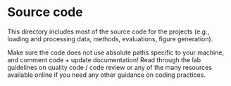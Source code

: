 # Source code

This directory includes most of the source code for the projects (e.g., loading and processing data, methods, evaluations, figure generation).

 Make sure the code does not use absolute paths specific to your machine, and comment code + update documentation! Read through the lab guidelines on quality code / code review or any of the many resources available online if you need any other guidance on coding practices.
